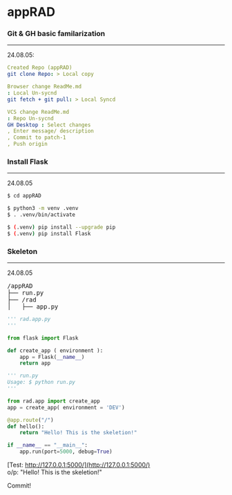 # appRAD


### Git & GH basic familarization  
---  
24.08.05:    

```yaml
Created Repo (appRAD)
git clone Repo: > Local copy

Browser change ReadMe.md 
: Local Un-sycnd
git fetch + git pull: > Local Syncd

VCS change ReadMe.md 
: Repo Un-sycnd
GH Desktop : Select changes
, Enter message/ description
, Commit to patch-1 
, Push origin

```


### Install Flask   
---   
24.08.05   

```bash
$ cd appRAD

$ python3 -m venv .venv
$ . .venv/bin/activate

$ (.venv) pip install --upgrade pip
$ (.venv) pip install Flask
```



### Skeleton   
---   
24.08.05   

<pre>
/appRAD
├── run.py
├── /rad
│   ├── app.py
</pre>


```py
''' rad.app.py
'''

from flask import Flask

def create_app ( environment ):
    app = Flask(__name__)
    return app
```

```py
''' run.py
Usage: $ python run.py
'''

from rad.app import create_app
app = create_app( environment = 'DEV')

@app.route("/")
def hello():
    return "Hello! This is the skeletion!"

if __name__ == "__main__":
    app.run(port=5000, debug=True)   
```    

[Test: http://127.0.0.1:5000/](http://127.0.0.1:5000/)   
o/p: "Hello! This is the skeletion!"

Commit!